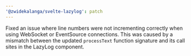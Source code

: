```yaml
---
'@zwidekalanga/svelte-lazylog': patch
---
```


Fixed an issue where line numbers were not incrementing correctly when using WebSocket or EventSource connections. This was caused by a mismatch between the updated `processText` function signature and its call sites in the LazyLog component.
